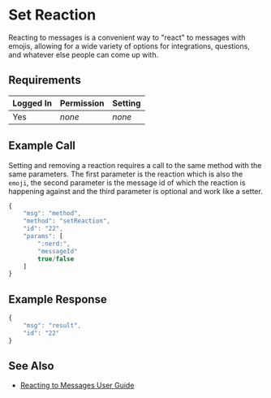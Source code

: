 # Set Reaction

Reacting to messages is a convenient way to "react" to messages with emojis, allowing for a wide variety of options for integrations, questions, and whatever else people can come up with.

## Requirements

| Logged In | Permission | Setting |
| --------- | ---------- | ------- |
| Yes       | _none_     | _none_  |

## Example Call

Setting and removing a reaction requires a call to the same method with the same parameters. The first parameter is the reaction which is also the `emoji`, the second parameter is the message id of which the reaction is happening against and the third parameter is optional and work like a setter.

```javascript
{
    "msg": "method",
    "method": "setReaction",
    "id": "22",
    "params": [
        ":nerd:",
        "messageId"
        true/false
    ]
}
```

## Example Response

```javascript
{
    "msg": "result",
    "id": "22"
}
```

## See Also

* [Reacting to Messages User Guide](../../../guides/user-guides/messaging.md)
